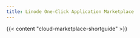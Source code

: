 ```yaml
---
title: Linode One-Click Application Marketplace
---
```


{{< content "cloud-marketplace-shortguide" >}}

